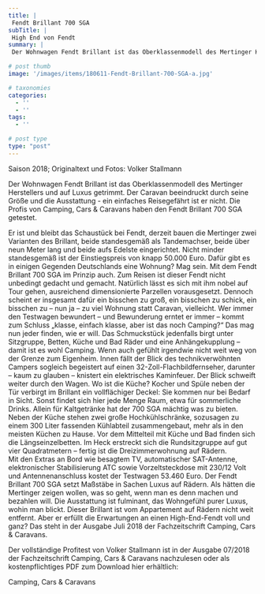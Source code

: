 ```yaml
---
title: |
 Fendt Brillant 700 SGA
subTitle: |
 High End von Fendt
summary: |
 Der Wohnwagen Fendt Brillant ist das Oberklassenmodell des Mertinger Herstellers und auf Luxus getrimmt. Der Caravan beeindruckt durch seine Größe und die Ausstattung - ein einfaches Reisegefährt ist er nicht. Die Profis von Camping, Cars & Caravans haben den Fendt Brillant 700 SGA getestet. 

# post thumb
image: '/images/items/180611-Fendt-Brillant-700-SGA-a.jpg'

# taxonomies
categories: 
  - ''
  - ''
tags:
  - ''

# post type
type: "post"
---
```


Saison 2018; Originaltext und Fotos: Volker Stallmann  

Der Wohnwagen Fendt Brillant ist das Oberklassenmodell des Mertinger Herstellers und auf Luxus getrimmt. Der Caravan beeindruckt durch seine Größe und die Ausstattung - ein einfaches Reisegefährt ist er nicht. Die Profis von Camping, Cars & Caravans haben den Fendt Brillant 700 SGA getestet.   

Er ist und bleibt das Schaustück bei Fendt, derzeit bauen die Mertinger zwei Varianten des Brillant, beide standesgemäß als Tandemachser, beide über neun Meter lang und beide aufs Edelste eingerichtet. Nicht minder standesgemäß ist der Einstiegspreis von knapp 50.000 Euro. Dafür gibt es in einigen Gegenden Deutschlands eine Wohnung? Mag sein. Mit dem Fendt Brillant 700 SGA im Prinzip auch. Zum Reisen ist dieser Fendt nicht unbedingt gedacht und gemacht. Natürlich lässt es sich mit ihm nobel auf Tour gehen, ausreichend dimensionierte Parzellen vorausgesetzt. Dennoch scheint er insgesamt dafür ein bisschen zu groß, ein bisschen zu schick, ein bisschen zu – nun ja – zu viel Wohnung statt Caravan, vielleicht. Wer immer den Testwagen bewundert – und Bewunderung erntet er immer – kommt zum Schluss „klasse, einfach klasse, aber ist das noch Camping?“ Das mag nun jeder finden, wie er will. Das Schmuckstück jedenfalls birgt unter Sitzgruppe, Betten, Küche und Bad Räder und eine Anhängekupplung – damit ist es wohl Camping. Wenn auch gefühlt irgendwie nicht weit weg von der Grenze zum Eigenheim. Innen fällt der Blick des technikverwöhnten Campers sogleich begeistert auf einen 32-Zoll-Flachbildfernseher, darunter – kaum zu glauben – knistert ein elektrisches Kaminfeuer. Der Blick schweift weiter durch den Wagen. Wo ist die Küche? Kocher und Spüle neben der Tür verbirgt im Brillant ein vollflächiger Deckel: Sie kommen nur bei Bedarf in Sicht. Sonst findet sich hier jede Menge Raum, etwa für sommerliche Drinks. Allein für Kaltgetränke hat der 700 SGA mächtig was zu bieten. Neben der Küche stehen zwei große Hochkühlschränke, sozusagen zu einem 300 Liter fassenden Kühlabteil zusammengebaut, mehr als in den meisten Küchen zu Hause. Vor dem Mittelteil mit Küche und Bad finden sich die Längseinzelbetten. Im Heck erstreckt sich die Rundsitzgruppe auf gut vier Quadratmetern – fertig ist die Dreizimmerwohnung auf Rädern.  
Mit den Extras an Bord wie besagtem TV, automatischer SAT-Antenne, elektronischer Stabilisierung ATC sowie Vorzeltsteckdose mit 230/12 Volt und Antennenanschluss kostet der Testwagen 53.460 Euro. Der Fendt Brillant 700 SGA setzt Maßstäbe in Sachen Luxus auf Rädern. Als hätten die Mertinger zeigen wollen, was so geht, wenn man es denn machen und bezahlen will. Die Ausstattung ist fulminant, das Wohngefühl purer Luxus, wohin man blickt. Dieser Brillant ist vom Appartement auf Rädern nicht weit entfernt. Aber er erfüllt die Erwartungen an einen High-End-Fendt voll und ganz? Das steht in der Ausgabe Juli 2018 der Fachzeitschrift Camping, Cars & Caravans.  

Der vollständige Profitest von Volker Stallmann ist in der Ausgabe 07/2018 der Fachzeitschrift Camping, Cars & Caravans nachzulesen oder als kostenpflichtiges PDF zum Download hier erhältlich:  

Camping, Cars & Caravans  